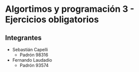 # Algortimos y programación 3 - Ejercicios obligatorios
## Integrantes

* Sebastián Capelli 
	* Padrón 98316
* Fernando Laudadio
	* Padrón 93574
